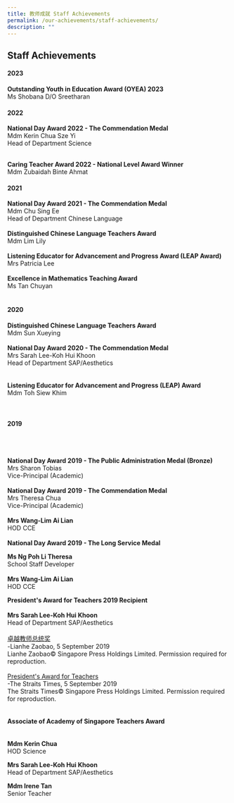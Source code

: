```yaml
---
title: 教师成就 Staff Achievements
permalink: /our-achievements/staff-achievements/
description: ""
---
```

## Staff Achievements

#### 2023

**Outstanding Youth in Education Award (OYEA) 2023**
<br>
Ms Shobana D/O Sreetharan
<br>

#### 2022


**National Day Award 2022 - The Commendation Medal**  
Mdm Kerin Chua Sze Yi <br>
Head of Department Science  
<br>

**Caring Teacher Award 2022 - National Level Award Winner**  
Mdm Zubaidah Binte Ahmat

  
  

#### 2021


**National Day Award 2021 - The Commendation Medal**<br>
Mdm Chu Sing Ee<br>
Head of Department Chinese Language  
<br>
**Distinguished Chinese Language Teachers Award**<br>
Mdm Lim Lily
<br><br>
**Listening Educator for Advancement and Progress Award (LEAP Award)**  
Mrs Patricia Lee  
<br>
**Excellence in Mathematics Teaching Award**<br>
Ms Tan Chuyan
<br><br>
#### 2020


**Distinguished Chinese Language Teachers Award**<br>
Mdm Sun Xueying
<br><br>
**National Day Award 2020 - The Commendation Medal**<br>
Mrs Sarah Lee-Koh Hui Khoon <br>
Head of Department SAP/Aesthetics  
 <br> <br>
**Listening Educator for Advancement and Progress (LEAP) Award**
<br>
Mdm Toh Siew Khim  
<br><br>  
	
#### 2019
<br><br>

**National Day Award 2019 - The Public Administration Medal (Bronze)**<br>
Mrs Sharon Tobias<br>
Vice-Principal (Academic)
<br><br>
**National Day Award 2019 - The Commendation Medal**<br>
Mrs Theresa Chua<br>
Vice-Principal (Academic)
<br><br>
**Mrs Wang-Lim Ai Lian**<br>
HOD CCE
<br><br>
**National Day Award 2019 - The Long Service Medal**

**Ms Ng Poh Li Theresa**<br>
School Staff Developer
<br><br>
**Mrs Wang-Lim Ai Lian**<br>
HOD CCE
<br>

**President's Award for Teachers 2019 Recipient**
<br><br>
**Mrs Sarah Lee-Koh Hui Khoon**<br>
Head of Department SAP/Aesthetics
<br>
<br>
[卓越教师总统奖](https://holyinnocentspri.moe.edu.sg/qql/slot/u782/2019%20Uploads/ZB20190905-ZAO-005-00.pdf)&nbsp;  
\-Lianhe Zaobao, 5 September 2019  
Lianhe Zaobao©&nbsp;Singapore Press Holdings Limited.&nbsp;Permission required for reproduction.&nbsp;&nbsp;&nbsp;  <br><br>
[President's Award for Teachers](https://holyinnocentspri.moe.edu.sg/qql/slot/u782/2019%20Uploads/pokemon%20helps%20teacher%20win%20president.pdf)  
\-The Straits Times, 5 September 2019  
The Straits Times©&nbsp;Singapore Press Holdings Limited.&nbsp;Permission required for reproduction.&nbsp;&nbsp;&nbsp;<br>
<br><br>
**Associate of Academy of Singapore Teachers Award**  
<br><br>
**Mdm Kerin Chua**  <br>
HOD Science
<br>

**Mrs Sarah Lee-Koh Hui Khoon**<br>
Head of Department SAP/Aesthetics
<br>

**Mdm Irene Tan**<br>
Senior Teacher